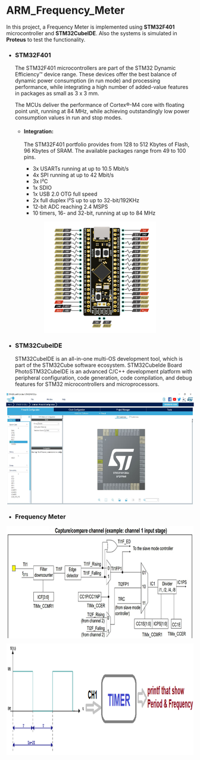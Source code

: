 # ARM_Frequency_Meter
In this project, a Frequency Meter is implemented using **STM32F401** microcontroller and **STM32CubeIDE**. Also the systems is simulated in **Proteus** to test the functionality.

* ### STM32F401
  The STM32F401 microcontrollers are part of the STM32 Dynamic Efficiency™ device range. These devices offer the best balance of dynamic power consumption (in run mode) and processing performance, while integrating a high number of added-value features in packages as small as 3 x 3 mm.

  The MCUs deliver the performance of Cortex®-M4 core with floating point unit, running at 84 MHz, while achieving outstandingly low power consumption values in run and stop modes.
  * #### Integration: 
    The STM32F401 portfolio provides from 128 to 512 Kbytes of Flash, 96 Kbytes of SRAM. The available packages range from 49 to 100 pins.

    * 3x USARTs running at up to 10.5 Mbit/s
    * 4x SPI running at up to 42 Mbit/s
    * 3x I²C
    * 1x SDIO
    * 1x USB 2.0 OTG full speed
    * 2x full duplex I²S up to up to 32-bit/192KHz
    * 12-bit ADC reaching 2.4 MSPS
    * 10 timers, 16- and 32-bit, running at up to 84 MHz

<p align="center">
<img src="/Images/STM32F401.png" width="300" height="300" align="center">
 </p>
  
* ### STM32CubeIDE
  STM32CubeIDE is an all-in-one multi-OS development tool, which is part of the STM32Cube software ecosystem. STM32CubeIde Board PhotoSTM32CubeIDE is an advanced C/C++ development platform with peripheral configuration, code generation, code compilation, and debug features for STM32 microcontrollers and microprocessors.
<p align="center">
<img src="/Images/STM32CubeIDE.JPG" width="700" height="300" align="center">
 </p>
 
 * ### Frequency Meter
<p align="center">
<img src="/Images/STM32-Input-Capture-Example-HAL-Frequency-Counter-Measurement.jpg" width="700" height="300" align="center">
 </p>
 <p align="center">
<img src="/Images/Measure_Period_and_Frequency.png" width="700" height="300" align="center">
 </p>

